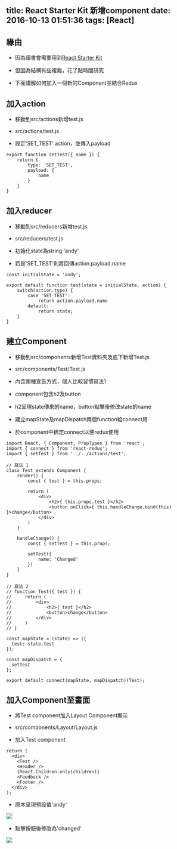 title: React Starter Kit 新增component
date: 2016-10-13 01:51:36
tags: [React]
---

## 緣由

- 因為讀書會需要用到[React Starter Kit](https://github.com/kriasoft/react-starter-kit/tree/feature/react-intl)

- 但因為結構有些複雜，花了點時間研究

- 下面講解如何加入一個新的Component並結合Redux

<!-- more -->

## 加入action

- 移動到src/actions新增test.js

- src/actions/test.js

- 設定'SET_TEST' action，並傳入payload

```
export function setTest({ name }) {
    return {
        type: 'SET_TEST',
        payload: {
            name
        }
    }
}
```

## 加入reducer

- 移動到src/reducers新增test.js

- src/reducers/test.js

- 初始化state為string 'andy'

- 若是'SET_TEST'則將回傳action.payload.name

```
const initialState = 'andy';

export default function test(state = initialState, action) {
    switch(action.type) {
        case 'SET_TEST':
            return action.payload.name
        default:
            return state;
    }
}
```

## 建立Component

- 移動到src/components新增Test資料夾及底下新增Test.js

- src/components/Test/Test.js

- 內含兩種宣告方式，個人比較習慣寫法1

- component包含h2及button

- h2呈現state傳來的name，button點擊後修改state的name

- 建立mapState及mapDispatch兩個function給connect用

- 於component中綁定connect以便redux使用

```
import React, { Component, PropTypes } from 'react';
import { connect } from 'react-redux';
import { setTest } from '../../actions/test';

// 寫法 1
class Test extends Component {
    render() {
        const { test } = this.props;

        return (
            <div>
                <h2>{ this.props.test }</h2>
                <button onClick={ this.handleChange.bind(this) }>change</button>
            </div>
        )
    }

    handleChange() {
        const { setTest } = this.props;

        setTest({
            name: 'Changed'
        })
    }
}

// 寫法 2
// function Test({ test }) {
//     return (
//         <div>
//             <h2>{ test }</h2>
//             <button>change</button>
//         </div>
//     )
// }

const mapState = (state) => ({
  test: state.test
});

const mapDispatch = {
  setTest
};

export default connect(mapState, mapDispatch)(Test);
```

## 加入Component至畫面

- 將Test component加入Layout Component顯示

- src/components/Layout/Layout.js

- 加入Test component

```
return (
  <div>
    <Test />
    <Header />
    {React.Children.only(children)}
    <Feedback />
    <Footer />
  </div>
);
```

- 原本呈現預設值'andy'

![](https://i.imgur.com/RQygRp0.png)

- 點擊按鈕後修改為'changed'

![](https://i.imgur.com/7T3e2Ey.png)
